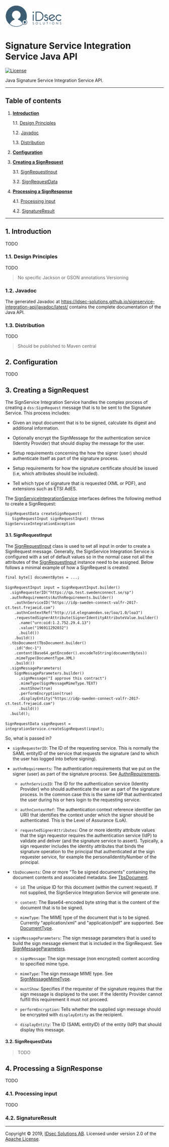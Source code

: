 ![Logo](img/idsec.png)

# Signature Service Integration Service Java API

[![License](https://img.shields.io/badge/License-Apache%202.0-blue.svg)](https://opensource.org/licenses/Apache-2.0)

Java Signature Service Integration Service API.

---

## Table of contents

1. [**Introduction**](#introduction)

    1.1. [Design Principles](#design-principles)
  
    1.2. [Javadoc](#javadoc)
  
    1.3. [Distribution](#distribution)
  
2. [**Configuration**](#configuration)

3. [**Creating a SignRequest**](#creating-a-signrequest)

    3.1. [SignRequestInput](#signrequestinput)
  
    3.2. [SignRequestData](#signrequestdata)
  
4. [**Processing a SignResponse**](#processing-a-signresponse)

    4.1. [Processing input](#processing-input)
  
    4.2. [SignatureResult](#signatureresult)
  
---

<a name="introduction"></a>
## 1. Introduction

TODO

<a name="design-principles"></a>
### 1.1. Design Principles

TODO

> No specific Jackson or GSON annotations
> Versioning

<a name="javadoc"></a>
### 1.2. Javadoc

The generated Javadoc at <https://idsec-solutions.github.io/signservice-integration-api/javadoc/latest/> contains the complete documentation of the Java API.

<a name="distribution"></a>
### 1.3. Distribution

TODO

> Should be published to Maven central

<a name="configuration"></a>
## 2. Configuration

TODO

<a name="creating-a-signrequest"></a>
## 3. Creating a SignRequest

The SignService Integration Service handles the complex process of creating a `dss:SignRequest` message that is to be sent to the Signature Service. This process includes:

- Given an input document that is to be signed, calculate its digest and additional information.

- Optionally encrypt the SignMessage for the authentication service (Identity Provider) that should display the message for the user.

- Setup requirements concerning the how the signer (user) should authenticate itself as part of the signature process.

- Setup requirements for how the signature certificate should be issued (i.e, which attributes should be included).

- Tell which type of signature that is requested (XML or PDF), and extensions such as ETSI AdES.


The [SignServiceIntegrationService](https://idsec-solutions.github.io/signservice-integration-api/javadoc/latest/se/idsec/signservice/integration/SignServiceIntegrationService.html) interfaces defines the following method to create a SignRequest:

```
SignRequestData createSignRequest(
   SignRequestInput signRequestInput) throws SignServiceIntegrationException

```

<a name="signrequestinput"></a>
#### 3.1. SignRequestInput

The [SignRequestInput](https://idsec-solutions.github.io/signservice-integration-api/javadoc/latest/se/idsec/signservice/integration/SignRequestInput.html) class is used to set all input in order to create a SignRequest message. Generally, the SignService Integration Service is configured with a set of default values so in the normal case not all the attributes of the [SignRequestInput](https://idsec-solutions.github.io/signservice-integration-api/javadoc/latest/se/idsec/signservice/integration/SignRequestInput.html) instance need to be assigned. Below follows a minimal example of how a SignRequest is created:

```
final byte[] documentBytes = ...;
    
SignRequestInput input = SignRequestInput.builder()
  .signRequesterID("https://qa.test.swedenconnect.se/sp")
  .authnRequirements(AuthnRequirements.builder()
    .authnServiceID("https://idp-sweden-connect-valfr-2017-ct.test.frejaeid.com")
    .authnContextRef("http://id.elegnamnden.se/loa/1.0/loa3")
    .requestedSignerAttribute(SignerIdentityAttributeValue.builder()
      .name("urn:oid:1.2.752.29.4.13")
      .value("196911292032")
      .build())
    .build())
  .tbsDocument(TbsDocument.builder()
    .id("doc-1")
    .content(Base64.getEncoder().encodeToString(documentBytes))
    .mimeType(DocumentType.XML)
    .build())
  .signMessageParameters(
    SignMessageParameters.builder()
      .signMessage("I approve this contract")
      .mimeType(SignMessageMimeType.TEXT)
      .mustShow(true)
      .performEncryption(true)
      .displayEntity("https://idp-sweden-connect-valfr-2017-ct.test.frejaeid.com")
      .build())
  .build();
  
SignRequestData signRequest = integrationService.createSignRequest(input);
```

So, what is passed in?

- `signRequesterID`: The ID of the requesting service. This is normally the SAML entityID of the service that requests the signature (and to which the user has logged into before signing).

- `authnRequirements`: The authentication requirements that we put on the signer (user) as part of the signature process. See [AuthnRequirements](https://idsec-solutions.github.io/signservice-integration-api/javadoc/latest/se/idsec/signservice/integration/authentication/AuthnRequirements.html).

  - `authnServiceID`: The ID for the authentication service (Identity Provider) who should authenticate the user as part of the signature process. In the common case this is the same IdP that authenticated the user during his or hers login to the requesting service.
  
  - `authnContextRef`: The authentication context reference identifier (an URI) that identifies the context under which the signer should be authenticated. This is the Level of Assurance (LoA).
  
  - `requestedSignerAttributes`: One or more identity attribute values that the sign requestor requires the authentication service (IdP) to validate and deliver (and the signature service to assert). Typically, a sign requester includes the identity attributes that binds the signature operation to the principal that authenticated at the sign requester service, for example the personalIdentityNumber of the principal.
  
- `tbsDocuments`: One or more "To be signed documents" containing the document contents and associated metadata. See [TbsDocument](https://idsec-solutions.github.io/signservice-integration-api/javadoc/latest/se/idsec/signservice/integration/document/TbsDocument.html).

  - `id`: The unique ID for this document (within the current request). If not supplied, the SignService Integration Service will generate one.
  
  - `content`: The Base64-encoded byte string that is the content of the document that is to be signed.
  
  - `mimeType`: The MIME type of the document that is to be signed. Currently "application/xml" and "application/pdf" are supported. See [DocumentType](https://idsec-solutions.github.io/signservice-integration-api/javadoc/latest/se/idsec/signservice/integration/document/DocumentType.html).
  
- `signMessageParameters`: The sign message parameters that is used to build the sign message element that is included in the SignRequest. See [SignMessageParameters](https://idsec-solutions.github.io/signservice-integration-api/javadoc/latest/se/idsec/signservice/integration/SignMessageParameters.html).

  - `signMessage`: The sign message (non encrypted) content according to specified mime type.
  
  - `mimeType`: The sign message MIME type. See [SignMessageMimeType](https://idsec-solutions.github.io/signservice-integration-api/javadoc/latest/se/idsec/signservice/integration/SignMessageMimeType.html).
  
  - `mustShow`: Specifies if the requester of the signature requires that the sign message is displayed to the user. If the Identity Provider cannot fulfill this requirement it must not proceed.
  
  - `performEncryption`: Tells whether the supplied sign message should be encrypted with `displayEntity` as the recipient.
  
  - `displayEntity`: The ID (SAML entityID) of the entity (IdP) that should display this message.


<a name="signrequestdata"></a>
#### 3.2. SignRequestData

> TODO

<a name="processing-a-signresponse"></a>
## 4. Processing a SignResponse

TODO

<a name="processing-input"></a>
### 4.1. Processing input

TODO  

<a name="signatureresult"></a>
### 4.2. SignatureResult

---

Copyright &copy; 2019, [IDsec Solutions AB](http://www.idsec.se). Licensed under version 2.0 of the [Apache License](http://www.apache.org/licenses/LICENSE-2.0).
